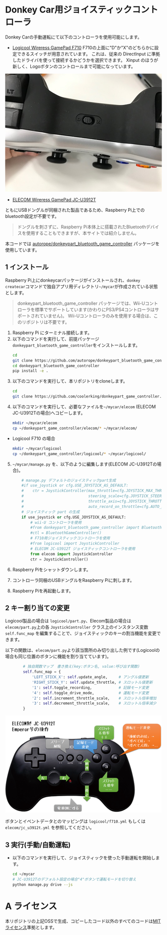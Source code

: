 # Donkey Car用ジョイスティックコントローラ

Donkey Carの手動運転にて以下のコントローラを使用可能にします。

* [Logicool Wireress GamePad F710](https://amzn.to/2R85kAK)
   F710の上面に"D"か"X"のどちらかに設定できるスイッチが用意されています。
   これは、従来の DirectInput に準拠したドライバを使って接続するかどうかを選択できます。
   Xinput のほうが新しく、Logoボタンのコントロールまで可能になっています。

![D/Xスイッチ](./images/D_X.jpg)
   

* [ELECOM Wireress GamePad JC-U3912T](https://amzn.to/2SddDvo)

ともにUSBドングルが同梱された製品であるため、Raspberry Pi上でのbluetooth設定が不要です。

> ドングルを刺さずに、Raspberry Pi本体上に搭載されたBluetoothデバイスを使用することもできますが、本サイトでは紹介しません。

本コードでは [autorope/donkeypart_bluetooth_game_controller](https://github.com/autorope/donkeypart_bluetooth_game_controller) パッケージを使用しています。

## 1 インストール

Raspberry Pi上にdonkeycarパッケージがインストールされ、`donkey createcar`コマンドで独自アプリ用ディレクトリ`~/mycar`が作成されている状態とします。

> donkeypart_bluetooth_game_controller パッケージでは、Wii-Uコントローラを標準でサポートしています(かわりにPS3/PS4コントローラはサポートされていません)。
> Wii-Uコントローラのみを使用する場合は、このリポジトリは不要です。


1. Raspberry Pi にターミナル接続します。
2. 以下のコマンドを実行して、前提パッケージ`donkeypart_bluetooth_game_controller`をインストールします。
    ```bash
    cd
    git clone https://github.com/autorope/donkeypart_bluetooth_game_controller.git
    cd donkeypart_bluetooth_game_controller
    pip install -e .
    ```
3. 以下のコマンドを実行して、本リポジトリをcloneします。
    ```bash
    cd
    git clone https://github.com/coolerking/donkeypart_game_controller.git
    ```
4. 以下のコマンドを実行して、必要なファイルを`~/mycar/elecom` (ELECOM JC-U3912Tの場合)へコピーします。
    ```bash
    mkdir ~/mycar/elecom
    cp ~/donkeypart_game_controller/elecom/* ~/mycar/elecom/
    ```

 * Logicool F710 の場合
    ```bash
    mkdir ~/mycar/logicool
    cp ~/donkeypart_game_controller/logicool/* ~/mycar/logicool/
    ```
5. `~/mycar/manage.py` を、以下のように編集します(ELECOM JC-U3912Tの場合)。
    ```python
        # manage.py デフォルトのジョイスティックpart生成
        #if use_joystick or cfg.USE_JOYSTICK_AS_DEFAULT:
        #    ctr = JoystickController(max_throttle=cfg.JOYSTICK_MAX_THROTTLE,
        #                             steering_scale=cfg.JOYSTICK_STEERING_SCALE,
        #                             throttle_axis=cfg.JOYSTICK_THROTTLE_AXIS,
        #                             auto_record_on_throttle=cfg.AUTO_RECORD_ON_THROTTLE)
        # ジョイスティック part の生成
        if use_joystick or cfg.USE_JOYSTICK_AS_DEFAULT:
            # wii-U コントローラを使用
            #from donkeypart_bluetooth_game_controller import BluetoothGameController
            #ctl = BluetoothGameController()
            # F710用ジョイスティックコントローラを使用
            #from logicool import JoystickController
            # ELECOM JC-U3912T ジョイスティックコントローラを使用
            from elecom import JoystickController
            ctr = JoystickController()
    ```

6. Raspberry Piをシャットダウンします。
7. コントローラ同梱のUSBドングルをRaspberry Piに刺します。
8. Raspberry Piを再起動します。

## 2 キー割り当ての変更

Logicool製品の場合は `logicool/part.py`、Elecom製品の場合は `elecom/part.py`上の各 `JoystickController` クラス上のインスタンス変数 `self.func_map` を編集することで、ジョイスティックのキーの割当機能を変更できます。

以下の関数は、`elecom/part.py`より該当箇所のみ切り出した例です(Logicoolの場合も同じ位置のボタンに機能を割り当てています)。

```python
        # 独自関数マップ　書き換え(key:ボタン名, value:呼び出す関数)
        self.func_map = {
            'LEFT_STICK_X': self.update_angle,     # アングル値更新
            'RIGHT_STICK_Y': self.update_throttle, # スロットル値更新
            '1': self.toggle_recording,            # 記録モード変更
            '4': self.toggle_drive_mode,           # 運転モード変更
            '2': self.increment_throttle_scale,    # スロットル倍率増加
            '3': self.decrement_throttle_scale,    # スロットル倍率減少
        }
```

![JC-U3912Tデフォルト操作](./images/JC_U3912T.png)

ボタンとイベントデータとのマッピングは `logicool/f710.yml` もしくは `elecom/jc_u3912t.yml` を参照してください。

## 3 実行(手動/自動運転)

* 以下のコマンドを実行して、ジョイスティックを使った手動運転を開始します。
   ```bash
   cd ~/mycar
   # JC-U3912Tのデフォルト設定の場合"4"ボタンで運転モードを切り替え
   python manage.py drive --js
   ```

# A ライセンス

本リポジトリの上記OSSで生成、コピーしたコード以外のすべてのコードは[MITライセンス](./LICENSE)準拠とします。

